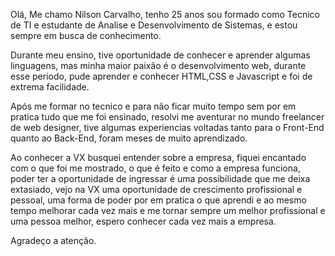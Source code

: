 Olá, Me chamo Nilson Carvalho, tenho 25 anos sou formado como Tecnico de TI e estudante de Analise e Desenvolvimento de Sistemas, e estou sempre em busca de conhecimento.

Durante meu ensino, tive oportunidade de conhecer e aprender algumas linguagens, mas minha maior paixão é o desenvolvimento web, durante
esse periodo, pude aprender e conhecer HTML,CSS e Javascript e foi de extrema facilidade.

Após me formar no tecnico e para não ficar muito tempo sem por em pratica tudo que me foi ensinado, resolvi me aventurar no mundo freelancer de
web designer, tive algumas experiencias voltadas tanto para o Front-End quanto ao Back-End, foram meses de muito aprendizado.

Ao conhecer a VX busquei entender sobre a empresa, fiquei encantado com o que foi me mostrado, o que é feito e como a empresa funciona, poder
ter a oportunidade de ingressar é uma possibilidade que me deixa extasiado, vejo na VX uma oportunidade de crescimento profissional e pessoal, uma forma
de poder por em pratica o que aprendi e ao mesmo tempo melhorar cada vez mais e me tornar sempre um melhor profissional e uma pessoa melhor, espero
conhecer cada vez mais a empresa.

Agradeço a atenção.
